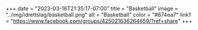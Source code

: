 +++
date = "2023-03-16T21:35:17-07:00"
title = "Basketball"
image = "../img/idrettslag/basketball.png"
alt = "Basketball"
color = "#674ea7"
link1 = "https://www.facebook.com/groups/425021636264659/?ref=share"
+++